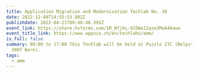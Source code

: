 ```yaml
---
title: Application Migration and Modernization Techlab No. 10
date: 2022-12-08T14:55:53.882Z
publishdate: 2022-04-21T09:40:48.395Z
event_link: https://share.hsforms.com/1R_NfjkL-SCOWa12qsmJMeA48awa
event_title_link: https://www.appuio.ch/en/techlabs/amm/
is_full: false
summary: 09:00 to 17:00 This Techlab will be held at Puzzle ITC (Belpstrasse 37,
  3007 Bern).
tags:
  - amm
---
```


